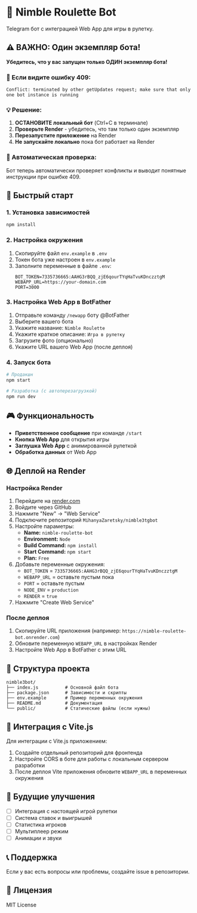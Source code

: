 # 🎰 Nimble Roulette Bot

Telegram бот с интеграцией Web App для игры в рулетку.

## ⚠️ ВАЖНО: Один экземпляр бота!

**Убедитесь, что у вас запущен только ОДИН экземпляр бота!**

### 🚨 Если видите ошибку 409:
```
Conflict: terminated by other getUpdates request; make sure that only one bot instance is running
```

### 💡 Решение:
1. **ОСТАНОВИТЕ локальный бот** (Ctrl+C в терминале)
2. **Проверьте Render** - убедитесь, что там только один экземпляр
3. **Перезапустите приложение** на Render
4. **Не запускайте локально** пока бот работает на Render

### 🔧 Автоматическая проверка:
Бот теперь автоматически проверяет конфликты и выводит понятные инструкции при ошибке 409.

## 🚀 Быстрый старт

### 1. Установка зависимостей
```bash
npm install
```

### 2. Настройка окружения
1. Скопируйте файл `env.example` в `.env`
2. Токен бота уже настроен в `env.example`
3. Заполните переменные в файле `.env`:
   ```
   BOT_TOKEN=7335736665:AAHG3rBQQ_zjE6qourTYqHaTvuKDnczztgM
   WEBAPP_URL=https://your-domain.com
   PORT=3000
   ```

### 3. Настройка Web App в BotFather
1. Отправьте команду `/newapp` боту @BotFather
2. Выберите вашего бота
3. Укажите название: `Nimble Roulette`
4. Укажите краткое описание: `Игра в рулетку`
5. Загрузите фото (опционально)
6. Укажите URL вашего Web App (после деплоя)

### 4. Запуск бота
```bash
# Продакшн
npm start

# Разработка (с автоперезагрузкой)
npm run dev
```

## 🎮 Функциональность

- **Приветственное сообщение** при команде `/start`
- **Кнопка Web App** для открытия игры
- **Заглушка Web App** с анимированной рулеткой
- **Обработка данных** от Web App

## 🌐 Деплой на Render

### Настройка Render
1. Перейдите на [render.com](https://render.com)
2. Войдите через GitHub
3. Нажмите "New" → "Web Service"
4. Подключите репозиторий `MihanyaZaretsky/nimble3tgbot`
5. Настройте параметры:
   - **Name:** `nimble-roulette-bot`
   - **Environment:** `Node`
   - **Build Command:** `npm install`
   - **Start Command:** `npm start`
   - **Plan:** `Free`
6. Добавьте переменные окружения:
   - `BOT_TOKEN` = `7335736665:AAHG3rBQQ_zjE6qourTYqHaTvuKDnczztgM`
   - `WEBAPP_URL` = оставьте пустым пока
   - `PORT` = оставьте пустым
   - `NODE_ENV` = `production`
   - `RENDER` = `true`
7. Нажмите "Create Web Service"

### После деплоя
1. Скопируйте URL приложения (например: `https://nimble-roulette-bot.onrender.com`)
2. Обновите переменную `WEBAPP_URL` в настройках Render
3. Настройте Web App в BotFather с этим URL

## 🔧 Структура проекта

```
nimble3bot/
├── index.js          # Основной файл бота
├── package.json      # Зависимости и скрипты
├── env.example       # Пример переменных окружения
├── README.md         # Документация
└── public/           # Статические файлы (если нужны)
```

## 📱 Интеграция с Vite.js

Для интеграции с Vite.js приложением:

1. Создайте отдельный репозиторий для фронтенда
2. Настройте CORS в боте для работы с локальным сервером разработки
3. После деплоя Vite приложения обновите `WEBAPP_URL` в переменных окружения

## 🎯 Будущие улучшения

- [ ] Интеграция с настоящей игрой рулетки
- [ ] Система ставок и выигрышей
- [ ] Статистика игроков
- [ ] Мультиплеер режим
- [ ] Анимации и звуки

## 📞 Поддержка

Если у вас есть вопросы или проблемы, создайте issue в репозитории.

## 📄 Лицензия

MIT License 